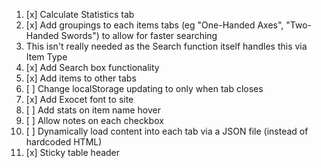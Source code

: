 1. [x] Calculate Statistics tab
2. [x] Add groupings to each items tabs (eg "One-Handed Axes", "Two-Handed Swords") to allow for faster searching
  1. This isn't really needed as the Search function itself handles this via Item Type
3. [x] Add Search box functionality
4. [x] Add items to other tabs
5. [ ] Change localStorage updating to only when tab closes
6. [x] Add Exocet font to site
7. [ ] Add stats on item name hover
8. [ ] Allow notes on each checkbox
9. [ ] Dynamically load content into each tab via a JSON file (instead of hardcoded HTML)
10. [x] Sticky table header